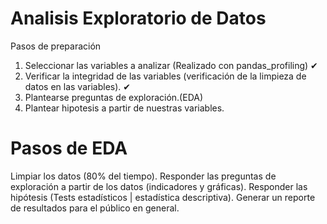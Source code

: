 # Analisis Exploratorio de Datos
Pasos de preparación
1. Seleccionar las variables a analizar (Realizado con pandas_profiling) ✔
2. Verificar la integridad de las variables (verificación de la limpieza de datos en las variables). ✔
3. Plantearse preguntas de exploración.(EDA)
4. Plantear hipotesis a partir de nuestras variables.

# Pasos de EDA
Limpiar los datos (80% del tiempo).
Responder las preguntas de exploración a partir de los datos (indicadores y gráficas).
Responder las hipótesis (Tests estadísticos | estadística descriptiva).
Generar un reporte de resultados para el público en general.
